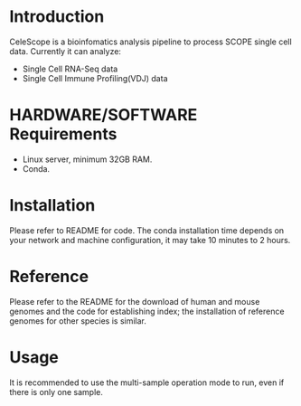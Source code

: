 # Introduction

CeleScope is a bioinfomatics analysis pipeline to process SCOPE single cell data.
Currently it can analyze:
- Single Cell RNA-Seq data
- Single Cell Immune Profiling(VDJ) data

# HARDWARE/SOFTWARE Requirements

- Linux server, minimum 32GB RAM.
- Conda.

# Installation

Please refer to README for code.
The conda installation time depends on your network and machine configuration, it may take 10 minutes to 2 hours.

# Reference

Please refer to the README for the download of human and mouse genomes and the code for establishing index; the installation of reference genomes for other species is similar.

# Usage

It is recommended to use the multi-sample operation mode to run, even if there is only one sample.